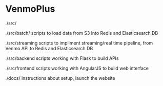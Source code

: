 # VenmoPlus

./src/

./src/batch/ scripts to load data from S3 into Redis and Elasticsearch DB

./src/streaming scripts to impliment streaming/real time pipeline, from Venmo API to Redis and Elasticsearch DB

./src/backend scripts working with Flask to build APIs

./src/frontend scripts working with AngularJS to build web interface


./docs/    instructions about setup, launch the website
  
